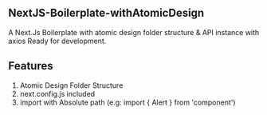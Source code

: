 ## NextJS-Boilerplate-withAtomicDesign
A Next.Js Boilerplate with atomic design folder structure & API instance with axios Ready for development.

## Features
 1. Atomic Design Folder Structure
 2. next.config.js included
 3. import with Absolute path (e.g: import { Alert } from 'component')
